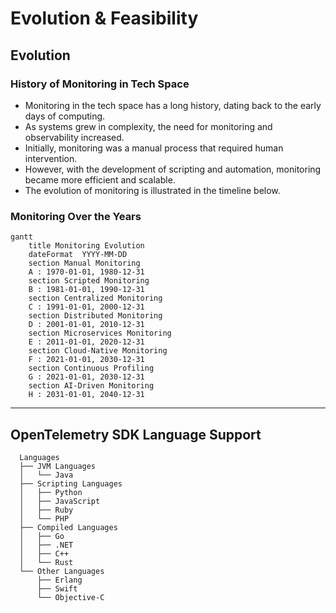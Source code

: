 # Evolution & Feasibility

## Evolution

### History of Monitoring in Tech Space

- Monitoring in the tech space has a long history, dating back to the early days of computing. 
- As systems grew in complexity, the need for monitoring and observability increased. 
- Initially, monitoring was a manual process that required human intervention. 
- However, with the development of scripting and automation, monitoring became more efficient and scalable. 
- The evolution of monitoring is illustrated in the timeline below.



### Monitoring Over the Years

```mermaid
gantt
    title Monitoring Evolution
    dateFormat  YYYY-MM-DD
    section Manual Monitoring
    A : 1970-01-01, 1980-12-31
    section Scripted Monitoring
    B : 1981-01-01, 1990-12-31
    section Centralized Monitoring
    C : 1991-01-01, 2000-12-31
    section Distributed Monitoring
    D : 2001-01-01, 2010-12-31
    section Microservices Monitoring
    E : 2011-01-01, 2020-12-31
    section Cloud-Native Monitoring
    F : 2021-01-01, 2030-12-31
    section Continuous Profiling
    G : 2021-01-01, 2030-12-31
    section AI-Driven Monitoring
    H : 2031-01-01, 2040-12-31

```

---



## OpenTelemetry SDK Language Support
```shell
  Languages
  ├── JVM Languages
  │   └── Java
  ├── Scripting Languages
  │   ├── Python
  │   ├── JavaScript
  │   ├── Ruby
  │   └── PHP
  ├── Compiled Languages
  │   ├── Go
  │   ├── .NET
  │   ├── C++
  │   └── Rust
  └── Other Languages
      ├── Erlang
      ├── Swift
      └── Objective-C
```
